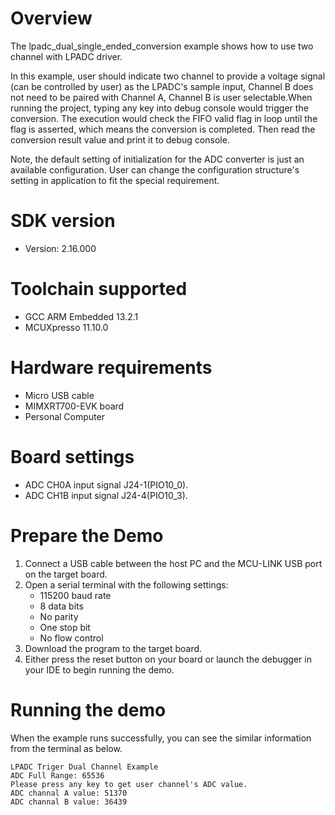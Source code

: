 Overview
========

The lpadc_dual_single_ended_conversion example shows how to use two channel with LPADC driver.

In this example, user should indicate two channel to provide a voltage signal (can be controlled by user) as the LPADC's
sample input, Channel B does not need to be paired with Channel A, Channel B is user selectable.When running the project, 
typing any key into debug console would trigger the conversion. The execution would check the FIFO valid flag in loop until
the flag is asserted, which means the conversion is completed. Then read the conversion result value and print it to debug console.

Note, the default setting of initialization for the ADC converter is just an available configuration. User can change
the configuration structure's setting in application to fit the special requirement.


SDK version
===========
- Version: 2.16.000

Toolchain supported
===================
- GCC ARM Embedded  13.2.1
- MCUXpresso  11.10.0

Hardware requirements
=====================
- Micro USB cable
- MIMXRT700-EVK board
- Personal Computer

Board settings
==============
- ADC CH0A input signal J24-1(PIO10_0).
- ADC CH1B input signal J24-4(PIO10_3).

Prepare the Demo
================
1.  Connect a USB cable between the host PC and the MCU-LINK USB port on the target board. 
2.  Open a serial terminal with the following settings:
    - 115200 baud rate
    - 8 data bits
    - No parity
    - One stop bit
    - No flow control
3.  Download the program to the target board.
4.  Either press the reset button on your board or launch the debugger in your IDE to begin running the demo.

Running the demo
================
When the example runs successfully, you can see the similar information from the terminal as below.
~~~~~~~~~~~~~~~~~~~~~~~~~~~~~~~~~~~~~~~~~~~~~~~
LPADC Triger Dual Channel Example
ADC Full Range: 65536
Please press any key to get user channel's ADC value.
ADC channal A value: 51370
ADC channal B value: 36439
~~~~~~~~~~~~~~~~~~~~~~~~~~~~~~~~~~~~~~~~~~~~~~~

